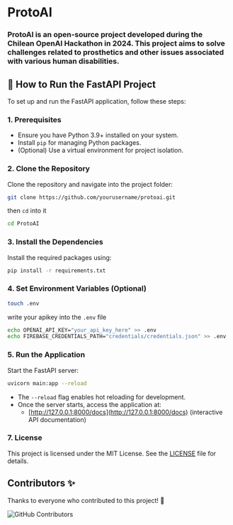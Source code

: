 # ProtoAI

### ProtoAI is an open-source project developed during the Chilean OpenAI Hackathon in 2024. This project aims to solve challenges related to prosthetics and other issues associated with various human disabilities.

## 🚀 How to Run the FastAPI Project

To set up and run the FastAPI application, follow these steps:

### 1. Prerequisites
- Ensure you have Python 3.9+ installed on your system.
- Install `pip` for managing Python packages.
- (Optional) Use a virtual environment for project isolation.

### 2. Clone the Repository
Clone the repository and navigate into the project folder:
```bash
git clone https://github.com/yourusername/protoai.git
```
then `cd` into it
```bash
cd ProtoAI
```

### 3. Install the Dependencies
Install the required packages using:
```bash
pip install -r requirements.txt
```

### 4. Set Environment Variables (Optional)
  ```bash
touch .env
  ```
write your apikey into the `.env` file
  ```bash
echo OPENAI_API_KEY="your_api_key_here" >> .env
echo FIREBASE_CREDENTIALS_PATH="credentials/credentials.json" >> .env
  ```

### 5. Run the Application
Start the FastAPI server:
```bash
uvicorn main:app --reload
```
- The `--reload` flag enables hot reloading for development.
- Once the server starts, access the application at:
  - [http://127.0.0.1:8000/docs](http://127.0.0.1:8000/docs) (interactive API documentation)

### 7. License
This project is licensed under the MIT License. See the [LICENSE](./LICENSE) file for details.

## Contributors ✨
Thanks to everyone who contributed to this project! 💙  

![GitHub Contributors](https://contrib.rocks/image?repo=ProtoAI-cl/ProtoAI)
